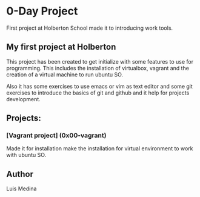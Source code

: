 # 0-Day Project

First project at Holberton School made it to introducing work tools.

## My first project at Holberton

This project has been created to get initialize with some features to use for programming. This includes the installation of virtualbox, vagrant and the creation of a virtual machine to run ubuntu SO.

Also it has some exercises to use emacs or vim as text editor and some git exercises to introduce the basics of git and github and it help for projects development.

## Projects:

### [Vagrant project] (0x00-vagrant)

Made it for installation make the installation for virtual environment to work with ubuntu SO.


## Author

Luis Medina
